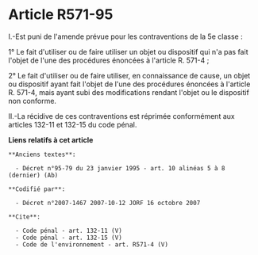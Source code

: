 # Article R571-95

I.-Est puni de l'amende prévue pour les contraventions de la 5e classe : 

1° Le fait d'utiliser ou de faire utiliser un objet ou dispositif qui n'a pas fait l'objet de l'une des procédures énoncées à
l'article R. 571-4 ; 

2° Le fait d'utiliser ou de faire utiliser, en connaissance de cause, un objet ou dispositif ayant fait l'objet de l'une des
procédures énoncées à l'article R. 571-4, mais ayant subi des modifications rendant l'objet ou le dispositif non conforme. 

II.-La récidive de ces contraventions est réprimée conformément aux articles 132-11 et 132-15 du code pénal.

**Liens relatifs à cet article**

	**Anciens textes**:

	  - Décret n°95-79 du 23 janvier 1995 - art. 10 alinéas 5 à 8 (dernier) (Ab)

	**Codifié par**:

	  - Décret n°2007-1467 2007-10-12 JORF 16 octobre 2007

	**Cite**:

	  - Code pénal - art. 132-11 (V)
	  - Code pénal - art. 132-15 (V)
	  - Code de l'environnement - art. R571-4 (V)
